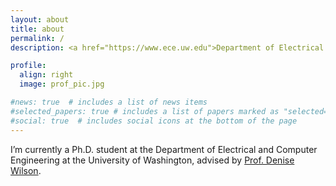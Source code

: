 ```yaml
---
layout: about
title: about
permalink: /
description: <a href="https://www.ece.uw.edu">Department of Electrical and Computer Engineering</a>•<a href="http://www.washington.edu">University of Washington, Seattle</a>

profile:
  align: right
  image: prof_pic.jpg

#news: true  # includes a list of news items
#selected_papers: true # includes a list of papers marked as "selected={true}"
#social: true  # includes social icons at the bottom of the page
---
```


I’m currently a Ph.D. student at the Department of Electrical and Computer Engineering at the University of Washington, advised by <a href="https://people.ece.uw.edu/wilson/">Prof. Denise Wilson</a>. 
